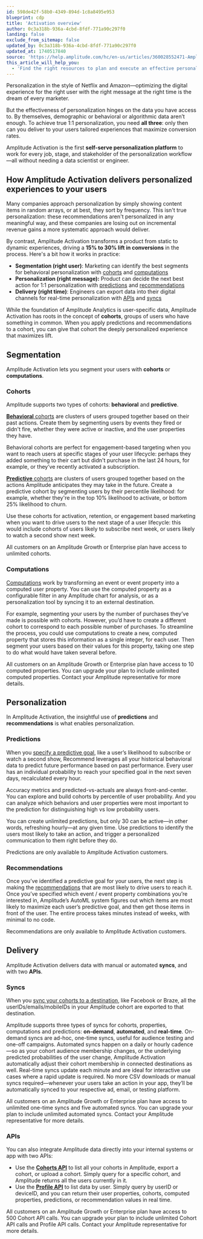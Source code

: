 ```yaml
---
id: 598de42f-58b0-4349-894d-1c8a8495e953
blueprint: cdp
title: 'Activation overview'
author: 0c3a318b-936a-4cbd-8fdf-771a90c297f0
landing: false
exclude_from_sitemap: false
updated_by: 0c3a318b-936a-4cbd-8fdf-771a90c297f0
updated_at: 1740517840
source: 'https://help.amplitude.com/hc/en-us/articles/360028552471-Amplitude-Audiences-overview-Drive-conversions-with-true-one-to-one-personalization'
this_article_will_help_you:
  - 'Find the right resources to plan and execute an effective personalization campaign'
---
```

Personalization in the style of Netflix and Amazon—optimizing the digital experience for the right user with the right message at the right time is the dream of every marketer. 

But the effectiveness of personalization hinges on the data you have access to. By themselves, demographic or behavioral or algorithmic data aren’t enough. To achieve true 1:1 personalization, you need **all three**: only then can you deliver to your users tailored experiences that maximize conversion rates.

Amplitude Activation is the first **self-serve personalization platform** to work for every job, stage, and stakeholder of the personalization workflow—all without needing a data scientist or engineer.

## How Amplitude Activation delivers personalized experiences to your users

Many companies approach personalization by simply showing content items in random arrays, or at best, they sort by frequency. This isn't true personalization: these recommendations aren't personalized in any meaningful way, and these companies are losing out on incremental revenue gains a more systematic approach would deliver. 

By contrast, Amplitude Activation transforms a product from static to dynamic experiences, driving a **15% to 30% lift in conversions** in the process. Here's a bit how it works in practice:

* **Segmentation (right user)**: Marketing can identify the best segments for behavioral personalization with [cohorts](#cohorts) and [computations](#computations)
* **Personalization (right message):** Product can decide the next best action for 1:1 personalization with [predictions](#predictions) and [recommendations](#recommendations)
* **Delivery (right time)**: Engineers can export data into their digital channels for real-time personalization with [APIs](#apis) and [syncs](#syncs)

While the foundation of Amplitude Analytics is user-specific data, Amplitude Activation has roots in the concept of **cohorts**, groups of users who have something in common. When you apply predictions and recommendations to a cohort, you can give that cohort the deeply personalized experience that maximizes lift. 

## Segmentation

Amplitude Activation lets you segment your users with **cohorts** or **computations**.

### Cohorts

Amplitude supports two types of cohorts: **behavioral** and **predictive**. 

[**Behavioral** cohorts](/docs/analytics/behavioral-cohorts) are clusters of users grouped together based on their past actions. Create them by segmenting users by events they fired or didn't fire, whether they were active or inactive, and the user properties they have. 

Behavioral cohorts are perfect for engagement-based targeting when you want to reach users at specific stages of your user lifecycle: perhaps they added something to their cart but didn't purchase in the last 24 hours, for example, or they’ve recently activated a subscription.

[**Predictive** cohorts](/docs/cdp/audiences/predictions-build) are clusters of users grouped together based on the actions Amplitude anticipates they may take in the future. Create a predictive cohort by segmenting users by their percentile likelihood: for example, whether they're in the top 10% likelihood to activate, or bottom 25% likelihood to churn. 

Use these cohorts for activation, retention, or engagement based marketing when you want to drive users to the next stage of a user lifecycle: this would include cohorts of users likely to subscribe next week, or users likely to watch a second show next week.

All customers on an Amplitude Growth or Enterprise plan have access to unlimited cohorts.

### Computations

[Computations](/docs/cdp/audiences/computations) work by transforming an event or event property into a computed user property. You can use the computed property as a configurable filter in any Amplitude chart for analysis, or as a personalization tool by syncing it to an external destination.

For example, segmenting your users by the number of purchases they’ve made is possible with cohorts. However, you’d have to create a different cohort to correspond to each possible number of purchases. To streamline the process, you could use computations to create a new, computed property that stores this information as a single integer, for each user. Then segment your users based on their values for this property, taking one step to do what would have taken several before.

All customers on an Amplitude Growth or Enterprise plan have access to 10 computed properties. You can upgrade your plan to include unlimited computed properties. Contact your Amplitude representative for more details.

## Personalization

In Amplitude Activation, the insightful use of **predictions** and **recommendations** is what enables personalization.

### Predictions

When you [specify a predictive goal](/docs/cdp/audiences/predictions), like a user’s likelihood to subscribe or watch a second show, Recommend leverages all your historical behavioral data to predict future performance based on past performance. Every user has an individual probability to reach your specified goal in the next seven days, recalculated every hour.

Accuracy metrics and predicted-vs-actuals are always front-and-center. You can explore and build cohorts by percentile of user probability. And you can analyze which behaviors and user properties were most important to the prediction for distinguishing high vs low probability users.

You can create unlimited predictions, but only 30 can be active—in other words, refreshing hourly—at any given time. Use predictions to identify the users most likely to take an action, and trigger a personalized communication to them right before they do.

Predictions are only available to Amplitude Activation customers.

### Recommendations

Once you’ve identified a predictive goal for your users, the next step is making the [recommendations](/docs/cdp/audiences/recommendations) that are most likely to drive users to reach it. Once you’ve specified which event / event property combinations you’re interested in, Amplitude’s AutoML system figures out which items are most likely to maximize each user’s predictive goal, and then get those items in front of the user. The entire process takes minutes instead of weeks, with minimal to no code.

Recommendations are only available to Amplitude Activation customers.

## Delivery

Amplitude Activation delivers data with manual or automated **syncs**, and with two **APIs**.

### Syncs

When you [sync your cohorts to a destination](/docs/cdp/audiences/third-party-syncs), like Facebook or Braze, all the userIDs/emails/mobileIDs in your Amplitude cohort are exported to that destination.

Amplitude supports three types of syncs for cohorts, properties, computations and predictions: **on-demand**, **automated**, and **real-time**. On-demand syncs are ad-hoc, one-time syncs, useful for audience testing and one-off campaigns. Automated syncs happen on a daily or hourly cadence—so as your cohort audience membership changes, or the underlying predicted probabilities of the user change, Amplitude Activation automatically adjust their cohort membership in connected destinations as well. Real-time syncs update each minute and are ideal for interactive use cases where a rapid update is required. No more CSV downloads or manual syncs required—whenever your users take an action in your app, they’ll be automatically synced to your respective ad, email, or testing platform.

All customers on an Amplitude Growth or Enterprise plan have access to unlimited one-time syncs and five automated syncs. You can upgrade your plan to include unlimited automated syncs. Contact your Amplitude representative for more details.

### APIs

You can also integrate Amplitude data directly into your internal systems or app with two APIs:

* Use the [**Cohorts API**](https://developers.amplitude.com/docs/behavioral-cohorts-api) to list all your cohorts in Amplitude, export a cohort, or upload a cohort. Simply query for a specific cohort, and Amplitude returns all the users currently in it.
* Use the **[Profile API](https://www.docs.developers.amplitude.com/analytics/apis/user-profile-api/)** to list data by user. Simply query by userID or deviceID, and you can return their user properties, cohorts, computed properties, predictions, or recommendation values in real time.

All customers on an Amplitude Growth or Enterprise plan have access to 500 Cohort API calls. You can upgrade your plan to include unlimited Cohort API calls and Profile API calls. Contact your Amplitude representative for more details.